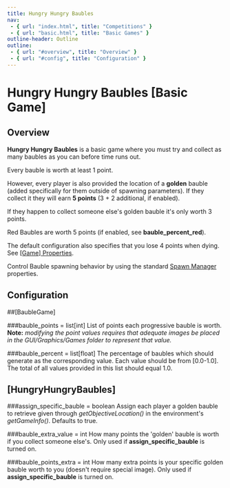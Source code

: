 ```yaml
---
title: Hungry Hungry Baubles
nav:
 - { url: "index.html", title: "Competitions" }
 - { url: "basic.html", title: "Basic Games" }
outline-header: Outline
outline:
 - { url: "#overview", title: "Overview" }
 - { url: "#config", title: "Configuration" }
---
```


Hungry Hungry Baubles [Basic Game]
=============

<a name="overview"></a>Overview
-----------

**Hungry Hungry Baubles** is a basic game where you must try and collect as many baubles as you can before time runs out.

Every bauble is worth at least 1 point.

However, every player is also provided the location of a **golden** bauble (added specifically for them outside of spawning parameters).  If they collect it they will earn **5 points** (3 + 2 additional, if enabled).

If they happen to collect someone else's golden bauble it's only worth 3 points.

Red Baubles are worth 5 points (if enabled, see **bauble_percent_red**).

The default configuration also specifies that you lose 4 points when dying. See [[Game] Properties](../server/config.html#game).

Control Bauble spawning behavior by using the standard [Spawn Manager](../server/config.html#spawnmanager) properties.

<a name="config"></a>Configuration
-----------

##[BaubleGame]

###bauble_points = list[int]
List of points each progressive bauble is worth. **Note:** *modifying the point values requires that adequate images be placed in the GUI/Graphics/Games folder to represent that value.*

###bauble_percent = list[float]
The percentage of baubles which should generate as the corresponding value.  Each value should be from [0.0-1.0].  The total of all values provided in this list should equal 1.0.


## [HungryHungryBaubles]

###assign_specific_bauble = boolean
Assign each player a golden bauble to retrieve given through *getObjectiveLocation()* in the environment's *getGameInfo()*.  Defaults to true.

###bauble_extra_value = int
How many points the 'golden' bauble is worth if you collect someone else's.  Only used if **assign_specific_bauble** is turned on.

###bauble_points_extra = int
How many extra points is your specific golden bauble worth to you (doesn't require special image).  Only used if **assign_specific_bauble** is turned on.
